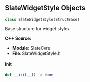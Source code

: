 ## SlateWidgetStyle Objects

```python
class SlateWidgetStyle(StructBase)
```

Base structure for widget styles.

**C++ Source:**

- **Module**: SlateCore
- **File**: SlateWidgetStyle.h

<a id="unreal.SlateWidgetStyle.__init__"></a>

#### __init__

```python
def __init__() -> None
```

<a id="unreal.ScrollBarStyle"></a>